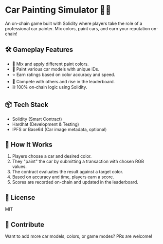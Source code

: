 # Car Painting Simulator 🎨🚗
   
An on-chain game built with Solidity where players take the role of a professional car painter. Mix colors, paint cars, and earn your reputation on-chain!

## 🛠️ Gameplay Features   

- 🎨 Mix and apply different paint colors.
- 🚗 Paint various car models with unique IDs.  
- ⭐ Earn ratings based on color accuracy and speed.
- 🔄 Compete with others and rise in the leaderboard.
- ⛓️ 100% on-chain logic using Solidity.
   
## 📦 Tech Stack

- Solidity (Smart Contract)
- Hardhat (Development & Testing)
- IPFS or Base64 (Car image metadata, optional)

## 🚀 How It Works

1. Players choose a car and desired color.  
2. They "paint" the car by submitting a transaction with chosen RGB values.
3. The contract evaluates the result against a target color.
4. Based on accuracy and time, players earn a score.
5. Scores are recorded on-chain and updated in the leaderboard.

## 📄 License

MIT

## 🙌 Contribute

Want to add more car models, colors, or game modes? PRs are welcome!
